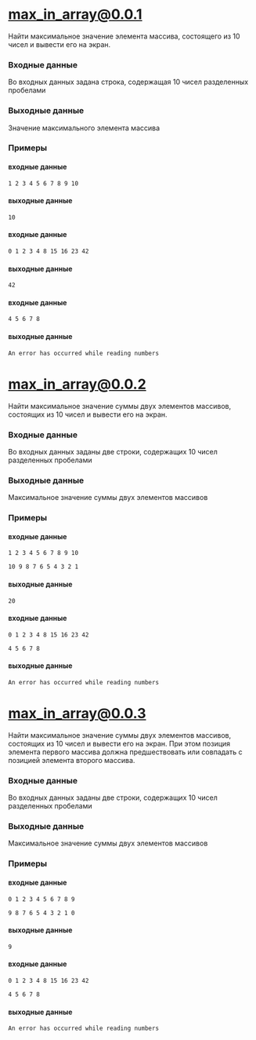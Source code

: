 # max_in_array@0.0.1

Найти максимальное значение элемента массива, состоящего из 10 чисел и вывести его на экран.

### Входные данные
Во входных данных задана строка, содержащая 10 чисел разделенных пробелами

### Выходные данные
Значение максимального элемента массива

### Примеры
#### входные данные
`1 2 3 4 5 6 7 8 9 10`
#### выходные данные
`10`
#### входные данные
`0 1 2 3 4 8 15 16 23 42`
#### выходные данные
`42`
#### входные данные
`4 5 6 7 8`
#### выходные данные
`An error has occurred while reading numbers`

# max_in_array@0.0.2

Найти максимальное значение суммы двух элементов массивов, состоящих из 10 чисел и вывести его на экран.

### Входные данные
Во входных данных заданы две строки, содержащих 10 чисел разделенных пробелами

### Выходные данные
Максимальное значение суммы двух элементов массивов

### Примеры
#### входные данные
`1 2 3 4 5 6 7 8 9 10`

`10 9 8 7 6 5 4 3 2 1`
#### выходные данные
`20`
#### входные данные
`0 1 2 3 4 8 15 16 23 42`

`4 5 6 7 8`
#### выходные данные
`An error has occurred while reading numbers`

# max_in_array@0.0.3

Найти максимальное значение суммы двух элементов массивов, состоящих из 10 чисел и вывести его на экран. При этом позиция элемента первого массива должна предшествовать или совпадать с позицией элемента второго массива.

### Входные данные
Во входных данных заданы две строки, содержащих 10 чисел разделенных пробелами

### Выходные данные
Максимальное значение суммы двух элементов массивов

### Примеры
#### входные данные
`0 1 2 3 4 5 6 7 8 9`

`9 8 7 6 5 4 3 2 1 0`
#### выходные данные
`9`
#### входные данные
`0 1 2 3 4 8 15 16 23 42`

`4 5 6 7 8`
#### выходные данные
`An error has occurred while reading numbers`
